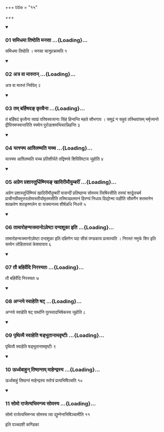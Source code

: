 +++
title = "१५"

+++

<div class="js_include" includetitle="true" newlevelforh1="3" unfilled="" url="/vedAH_yajuH/taittirIyam/sUtram/ApastambaH/shrautam/vishvAsa-prastutiH/18/15/01_samidhamA_tiShTheti_manasA.md">
<details open><summary><h3>01 समिधमा तिष्ठेति मनसा ...{Loading}...</h3></summary>

समिधमा तिष्ठेति । मनसा चानुप्रक्रामति १
</details>
</div>


<div class="js_include" includetitle="true" newlevelforh1="3" unfilled="" url="/vedAH_yajuH/taittirIyam/sUtram/ApastambaH/shrautam/vishvAsa-prastutiH/18/15/02_atra_vA_mArutan.md">
<details open><summary><h3>02 अत्र वा मारुतन् ...{Loading}...</h3></summary>

अत्र वा मारुतं निर्वपेत् २
</details>
</div>


<div class="js_include" includetitle="true" newlevelforh1="3" unfilled="" url="/vedAH_yajuH/taittirIyam/sUtram/ApastambaH/shrautam/vishvAsa-prastutiH/18/15/03_tam_barhiShada~N_kRtvainA.md">
<details open><summary><h3>03 तम् बर्हिषदङ् कृत्वैना ...{Loading}...</h3></summary>

तं बर्हिषदं कृत्वैना व्याघ्रं परिषस्वजानाः सिंहं हिन्वन्ति महते सौभगाय । समुद्रं न सहुवं तस्थिवांसम् मर्मृज्यन्ते द्वीपिनमप्स्वन्तरिति स्फ्येन पुरोडाशमभिचरन्निहन्ति ३
</details>
</div>


<div class="js_include" includetitle="true" newlevelforh1="3" unfilled="" url="/vedAH_yajuH/taittirIyam/sUtram/ApastambaH/shrautam/vishvAsa-prastutiH/18/15/04_yatsphya_AshliShyati_yachcha.md">
<details open><summary><h3>04 यत्स्फ्य आश्लिष्यति यच्च ...{Loading}...</h3></summary>

यत्स्फ्य आश्लिष्यति यच्च प्रतिशीर्यते तद्विष्णवे शिपिविष्टाय जुहोति ४
</details>
</div>


<div class="js_include" includetitle="true" newlevelforh1="3" unfilled="" url="/vedAH_yajuH/taittirIyam/sUtram/ApastambaH/shrautam/vishvAsa-prastutiH/18/15/05_agreNa_prashAsturdhiShNiya~N_khAdirImaudumbarIM.md">
<details open><summary><h3>05 अग्रेण प्रशास्तुर्धिष्णियङ् खादिरीमौदुम्बरीं ...{Loading}...</h3></summary>

अग्रेण प्रशास्तुर्धिष्णियं खादिरीमौदुम्बरीं वासन्दीं प्रतिष्ठाप्य सोमस्य त्विषिरसीति तस्यां शार्दूलचर्म प्राचीनग्रीवमुत्तरलोमास्तीर्यामृतमसीति तस्मिञ्छतमानं हिरण्यं निधाय दिद्योन्मा पाहीति सौवर्णेन शतमानेन शतक्षरेण शतकृष्णलेन वा यजमानस्य शीर्षन्नधि निधत्ते ५
</details>
</div>


<div class="js_include" includetitle="true" newlevelforh1="3" unfilled="" url="/vedAH_yajuH/taittirIyam/sUtram/ApastambaH/shrautam/vishvAsa-prastutiH/18/15/06_tAmArohanyajamAno-veShTA_dandashUkA_iti.md">
<details open><summary><h3>06 तामारोहन्यजमानोऽवेष्टा दन्दशूका इति ...{Loading}...</h3></summary>

तामारोहन्यजमानोऽवेष्टा दन्दशूका इति दक्षिणेन पदा सीसं पण्डकाय प्रत्यस्यति । निरस्तं नमुचेः शिर इति सव्येन लोहितायसं केशवापाय ६
</details>
</div>


<div class="js_include" includetitle="true" newlevelforh1="3" unfilled="" url="/vedAH_yajuH/taittirIyam/sUtram/ApastambaH/shrautam/vishvAsa-prastutiH/18/15/07_tau_bahirvedi_nirasyataH.md">
<details open><summary><h3>07 तौ बहिर्वेदि निरस्यतः ...{Loading}...</h3></summary>

तौ बहिर्वेदि निरस्यतः ७
</details>
</div>


<div class="js_include" includetitle="true" newlevelforh1="3" unfilled="" url="/vedAH_yajuH/taittirIyam/sUtram/ApastambaH/shrautam/vishvAsa-prastutiH/18/15/08_agnaye_svAheti_ShaT.md">
<details open><summary><h3>08 अग्नये स्वाहेति षट् ...{Loading}...</h3></summary>

अग्नये स्वाहेति षट् पार्थानि पुरस्तादभिषेकस्य जुहोति ८
</details>
</div>


<div class="js_include" includetitle="true" newlevelforh1="3" unfilled="" url="/vedAH_yajuH/taittirIyam/sUtram/ApastambaH/shrautam/vishvAsa-prastutiH/18/15/09_pRthivyai_svAheti_ShaDbhUtAnAmavRShTIH.md">
<details open><summary><h3>09 पृथिव्यै स्वाहेति षड्भूतानामवृष्टीः ...{Loading}...</h3></summary>

पृथिव्यै स्वाहेति षड्भूतानामवृष्टीः ९
</details>
</div>


<div class="js_include" includetitle="true" newlevelforh1="3" unfilled="" url="/vedAH_yajuH/taittirIyam/sUtram/ApastambaH/shrautam/vishvAsa-prastutiH/18/15/10_UrdhvabAhun_tiShThantam_mAhendrasya.md">
<details open><summary><h3>10 ऊर्ध्वबाहुन् तिष्ठन्तम् माहेन्द्रस्य ...{Loading}...</h3></summary>

ऊर्ध्वबाहुं तिष्ठन्तं माहेन्द्रस्य स्तोत्रं प्रत्यभिषिञ्चति १०
</details>
</div>


<div class="js_include" includetitle="true" newlevelforh1="3" unfilled="" url="/vedAH_yajuH/taittirIyam/sUtram/ApastambaH/shrautam/vishvAsa-prastutiH/18/15/11_somo_rAjetyabhimantrya_somasya.md">
<details open><summary><h3>11 सोमो राजेत्यभिमन्त्र्य सोमस्य ...{Loading}...</h3></summary>

सोमो राजेत्यभिमन्त्र्य सोमस्य त्वा द्युम्नेनाभिषिञ्चामीति ११
</details>
</div>



  
इति पञ्चदशी कण्डिका 
